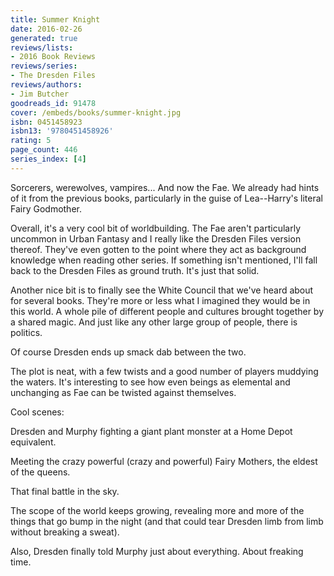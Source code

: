 ```yaml
---
title: Summer Knight
date: 2016-02-26
generated: true
reviews/lists:
- 2016 Book Reviews
reviews/series:
- The Dresden Files
reviews/authors:
- Jim Butcher
goodreads_id: 91478
cover: /embeds/books/summer-knight.jpg
isbn: 0451458923
isbn13: '9780451458926'
rating: 5
page_count: 446
series_index: [4]
---
```

Sorcerers, werewolves, vampires... And now the Fae. We already had hints of it from the previous books, particularly in the guise of Lea--Harry's literal Fairy Godmother.  

Overall, it's a very cool bit of worldbuilding. The Fae aren't particularly uncommon in Urban Fantasy and I really like the Dresden Files version thereof. They've even gotten to the point where they act as background knowledge when reading other series. If something isn't mentioned, I'll fall back to the Dresden Files as ground truth. It's just that solid.  

<!--more-->

Another nice bit is to finally see the White Council that we've heard about for several books. They're more or less what I imagined they would be in this world. A whole pile of different people and cultures brought together by a shared magic. And just like any other large group of people, there is politics.  

Of course Dresden ends up smack dab between the two.  

The plot is neat, with a few twists and a good number of players muddying the waters. It's interesting to see how even beings as elemental and unchanging as Fae can be twisted against themselves.  

Cool scenes:  

Dresden and Murphy fighting a giant plant monster at a Home Depot equivalent.  

Meeting the crazy powerful (crazy and powerful) Fairy Mothers, the eldest of the queens.  

That final battle in the sky.  

The scope of the world keeps growing, revealing more and more of the things that go bump in the night (and that could tear Dresden limb from limb without breaking a sweat).  

Also, Dresden finally told Murphy just about everything. About freaking time.
